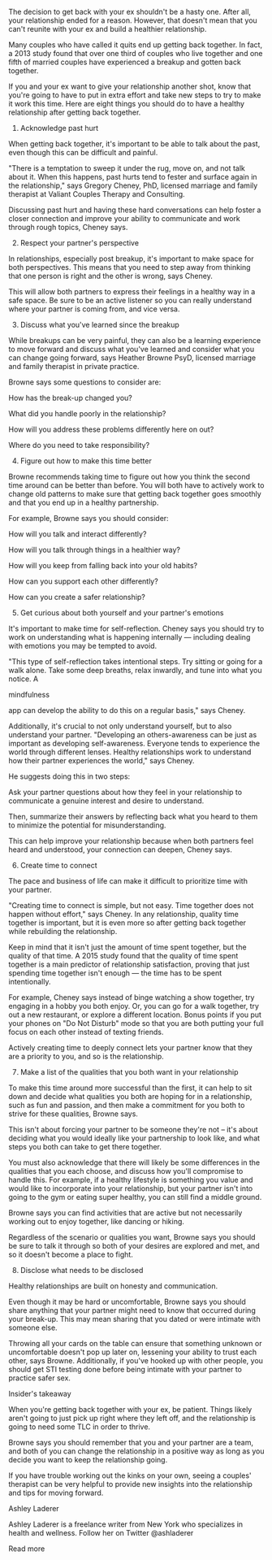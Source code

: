 The decision to get back with your ex shouldn't be a hasty one. After all, your relationship ended for a reason. However, that doesn't mean that you can't reunite with your ex and build a healthier relationship.  

Many couples who have called it quits end up getting back together. In fact, a 2013 study found that over one third of couples who live together and one fifth of married couples have experienced a breakup and gotten back together. 

If you and your ex want to give your relationship another shot, know that you're going to have to put in extra effort and take new steps to try to make it work this time. Here are eight things you should do to have a healthy relationship after getting back together.

1. Acknowledge past hurt

When getting back together, it's important to be able to talk about the past, even though this can be difficult and painful. 

"There is a temptation to sweep it under the rug, move on, and not talk about it. When this happens, past hurts tend to fester and surface again in the relationship," says Gregory Cheney, PhD, licensed marriage and family therapist at Valiant Couples Therapy and Consulting. 

Discussing past hurt and having these hard conversations can help foster a closer connection and improve your ability to communicate and work through rough topics, Cheney says. 

2. Respect your partner's perspective

In relationships, especially post breakup, it's important to make space for both perspectives. This means that you need to step away from thinking that one person is right and the other is wrong, says Cheney. 

This will allow both partners to express their feelings in a healthy way in a safe space. Be sure to be an active listener so you can really understand where your partner is coming from, and vice versa. 

3. Discuss what you've learned since the breakup

While breakups can be very painful, they can also be a learning experience to move forward and discuss what you've learned and consider what you can change going forward, says Heather Browne PsyD, licensed marriage and family therapist in private practice. 

Browne says some questions to consider are:

How has the break-up changed you?

What did you handle poorly in the relationship? 

How will you address these problems differently here on out?

Where do you need to take responsibility?

4. Figure out how to make this time better

Browne recommends taking time to figure out how you think the second time around can be better than before. You will both have to actively work to change old patterns to make sure that getting back together goes smoothly and that you end up in a healthy partnership.

For example, Browne says you should consider:

How will you talk and interact differently?

How will you talk through things in a healthier way?

How will you keep from falling back into your old habits?

How can you support each other differently?  

How can you create a safer relationship? 

5. Get curious about both yourself and your partner's emotions

It's important to make time for self-reflection. Cheney says you should try to work on understanding what is happening internally — including dealing with emotions you may be tempted to avoid. 

"This type of self-reflection takes intentional steps. Try sitting or going for a walk alone. Take some deep breaths, relax inwardly, and tune into what you notice. A 

mindfulness

 app can develop the ability to do this on a regular basis," says Cheney.

Additionally, it's crucial to not only understand yourself, but to also understand your partner. "Developing an others-awareness can be just as important as developing self-awareness. Everyone tends to experience the world through different lenses. Healthy relationships work to understand how their partner experiences the world," says Cheney. 

He suggests doing this in two steps:

Ask your partner questions about how they feel in your relationship to communicate a genuine interest and desire to understand. 

Then, summarize their answers by reflecting back what you heard to them to minimize the potential for misunderstanding.

This can help improve your relationship because when both partners feel heard and understood, your connection can deepen, Cheney says. 

6. Create time to connect

The pace and business of life can make it difficult to prioritize time with your partner. 

"Creating time to connect is simple, but not easy. Time together does not happen without effort," says Cheney. In any relationship, quality time together is important, but it is even more so after getting back together while rebuilding the relationship. 

Keep in mind that it isn't just the amount of time spent together, but the quality of that time. A 2015 study found that the quality of time spent together is a main predictor of relationship satisfaction, proving that just spending time together isn't enough –– the time has to be spent intentionally. 

For example, Cheney says instead of binge watching a show together, try engaging in a hobby you both enjoy. Or, you can go for a walk together, try out a new restaurant, or explore a different location. Bonus points if you put your phones on "Do Not Disturb" mode so that you are both putting your full focus on each other instead of texting friends.

Actively creating time to deeply connect lets your partner know that they are a priority to you, and so is the relationship. 

7. Make a list of the qualities that you both want in your relationship

To make this time around more successful than the first, it can help to sit down and decide what qualities you both are hoping for in a relationship, such as fun and passion, and then make a commitment for you both to strive for these qualities, Browne says. 

This isn't about forcing your partner to be someone they're not – it's about deciding what you would ideally like your partnership to look like, and what steps you both can take to get there together.

You must also acknowledge that there will likely be some differences in the qualities that you each choose, and discuss how you'll compromise to handle this. For example, if a healthy lifestyle is something you value and would like to incorporate into your relationship, but your partner isn't into going to the gym or eating super healthy, you can still find a middle ground. 

Browne says you can find activities that are active but not necessarily working out to enjoy together, like dancing or hiking. 

Regardless of the scenario or qualities you want, Browne says you should be sure to talk it through so both of your desires are explored and met, and so it doesn't become a place to fight.

8. Disclose what needs to be disclosed

Healthy relationships are built on honesty and communication. 

Even though it may be hard or uncomfortable, Browne says you should share anything that your partner might need to know that occurred during your break-up. This may mean sharing that you dated or were intimate with someone else. 

Throwing all your cards on the table can ensure that something unknown or uncomfortable doesn't pop up later on, lessening your ability to trust each other, says Browne. Additionally, if you've hooked up with other people, you should get STI testing done before being intimate with your partner to practice safer sex. 

Insider's takeaway

When you're getting back together with your ex, be patient. Things likely aren't going to just pick up right where they left off, and the relationship is going to need some TLC in order to thrive. 

Browne says you should remember that you and your partner are a team, and both of you can change the relationship in a positive way as long as you decide you want to keep the relationship going. 

If you have trouble working out the kinks on your own, seeing a couples' therapist can be very helpful to provide new insights into the relationship and tips for moving forward.

Ashley Laderer

Ashley Laderer is a freelance writer from New York who specializes in health and wellness. Follow her on Twitter @ashladerer

Read more


